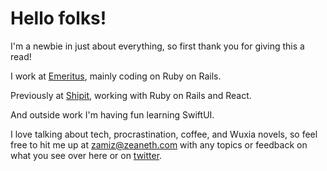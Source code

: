 # Hello folks!
I'm a newbie in just about everything, so first thank you for giving this a read!

I work at [Emeritus](https://emeritus.org/), mainly coding on Ruby on Rails.

Previously at [Shipit](https://www.shipit.cl/), working with Ruby on Rails and React.

And outside work I'm having fun learning SwiftUI.

I love talking about tech, procrastination, coffee, and Wuxia novels, so feel free to hit me up at [zamiz@zeaneth.com](mailto:zamiz@zeaneth.com) with any topics or feedback on what you see over here or on [twitter](https://twitter.com/ZamizTo).
